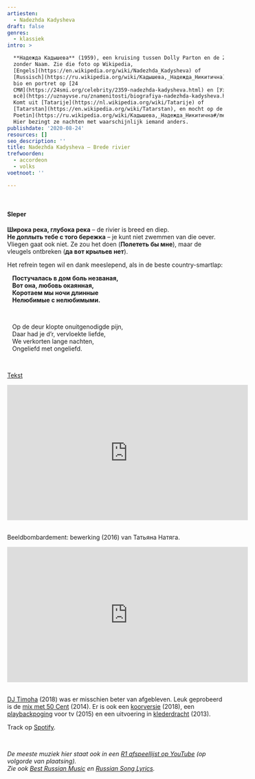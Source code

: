 ```yaml
---
artiesten:
  - Nadezhda Kadysheva
draft: false
genres:
  - klassiek
intro: >

  **Надежда Кадышева** (1959), een kruising tussen Dolly Parton en de Zangeres
  zonder Naam. Zie die foto op Wikipedia,
  [Engels](https://en.wikipedia.org/wiki/Nadezhda_Kadysheva) of
  [Russisch](https://ru.wikipedia.org/wiki/Кадышева,_Надежда_Никитична); meer
  bio en portret op [24
  СМИ](https://24smi.org/celebrity/2359-nadezhda-kadysheva.html) en [Узнай
  всё](https://uznayvse.ru/znamenitosti/biografiya-nadezhda-kadysheva.html).
  Komt uit [Tatarije](https://nl.wikipedia.org/wiki/Tatarije) of
  [Tatarstan](https://en.wikipedia.org/wiki/Tatarstan), en mocht op de [foto met
  Poetin](https://ru.wikipedia.org/wiki/Кадышева,_Надежда_Никитична#/media/Файл:Vladimir_Putin_7_March_2000-4.jpg).
  Hier bezingt ze nachten met waarschijnlijk iemand anders.
publishdate: '2020-08-24'
resources: []
seo_description: ''
title: Nadezhda Kadysheva – Brede rivier
trefwoorden:
  - accordeon
  - volks
voetnoot: ''

---
```


 

 



 

 
<br/>

#### Sleper

**Широка река, глубока река** – de rivier is breed en diep.<br/>
**Не доплыть тебе с того бережка** – je kunt niet zwemmen van die oever.<br/>
Vliegen gaat ook niet. Ze zou het doen (**Полететь бы мне**), maar de vleugels ontbreken (**да вот крыльев нет**).


Het refrein tegen wil en dank meeslepend, als in de beste country-smartlap:



&nbsp;&nbsp; **Постучалась в дом боль незваная,**<br/>
&nbsp;&nbsp; **Вот она, любовь окаянная,**<br/>
&nbsp;&nbsp; **Коротаем мы ночи длинные**<br/>
&nbsp;&nbsp; **Нелюбимые с нелюбимыми.**<br/>
 
<br/>

&nbsp;&nbsp; Op de deur klopte onuitgenodigde pijn,<br/>
&nbsp;&nbsp; Daar had je d’r, vervloekte liefde,<br/>
&nbsp;&nbsp; We verkorten lange nachten,<br/>
&nbsp;&nbsp; Ongeliefd met ongeliefd.
<br/>
 
 <br/>
 

[Tekst](https://teksty-pesenok.ru/rus-nadezhda-kadysheva-i-anton-za/tekst-pesni-shiroka-reka/1862801/)


<iframe width="560" height="315" src="https://www.youtube.com/embed/nA2mRZcLuAI" frameborder="0" allow="accelerometer; autoplay; encrypted-media; gyroscope; picture-in-picture" allowfullscreen></iframe>

<br/>
<br/>
 

Beeldbombardement: bewerking (2016) van Татьяна Натяга. 
 

<iframe width="560" height="315" src="https://www.youtube.com/embed/ctaeQ2BfaOc" frameborder="0" allow="accelerometer; autoplay; encrypted-media; gyroscope; picture-in-picture" allowfullscreen></iframe>

 
<br/>
<br/>
 


[DJ Timoha](https://youtu.be/DtzW6mcnaJ0) (2018) was er misschien beter van afgebleven. Leuk geprobeerd is de [mix met 50 Cent](https://youtu.be/6V-Z3uIN__8) (2014). Er is ook een [koorversie](https://youtu.be/GN9f1yuCzHc) (2018), een [playbackpoging](https://youtu.be/bxrVtSYvkP0) voor tv (2015) en een uitvoering in [klederdracht](https://youtu.be/mkAQtR7U_cM) (2013).


Track op [Spotify](https://open.spotify.com/album/67CcFqmdMqdq7niaU6TwJQ?highlight=spotify:track:3KrpCXD2d48sRG6aNCDZex).

<br/>


*De meeste muziek hier staat ook in een [R1 afspeellijst op YouTube](https://www.youtube.com/playlist?list=PLeE-zqOrSLhxfIpK2vuUJNCKSzyVBi0yM) (op volgorde van plaatsing).* <br/>
*Zie ook [Best Russian Music](https://www.youtube.com/playlist?list=PLeE-zqOrSLhxTFYDvlwUu4hYby9DojwoD) en [Russian Song Lyrics](https://www.youtube.com/playlist?list=PLeE-zqOrSLhzkRCATzT8__oNifBChVHGK).*




 

 